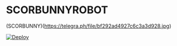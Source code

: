 # SCORBUNNYROBOT
(SCORBUNNY)(https://telegra.ph/file/bf292ad4927c6c3a3d928.jpg)


[![Deploy](https://www.herokucdn.com/deploy/button.svg)](https://heroku.com/deploy?template=https://github.com/Aquila-14/EMCEE.git) 
